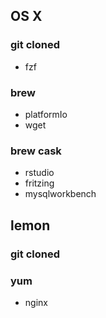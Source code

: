## OS X
### git cloned
* fzf

### brew
* platformIo
* wget

### brew cask
* rstudio
* fritzing
* mysqlworkbench


## lemon
### git cloned


### yum
* nginx

